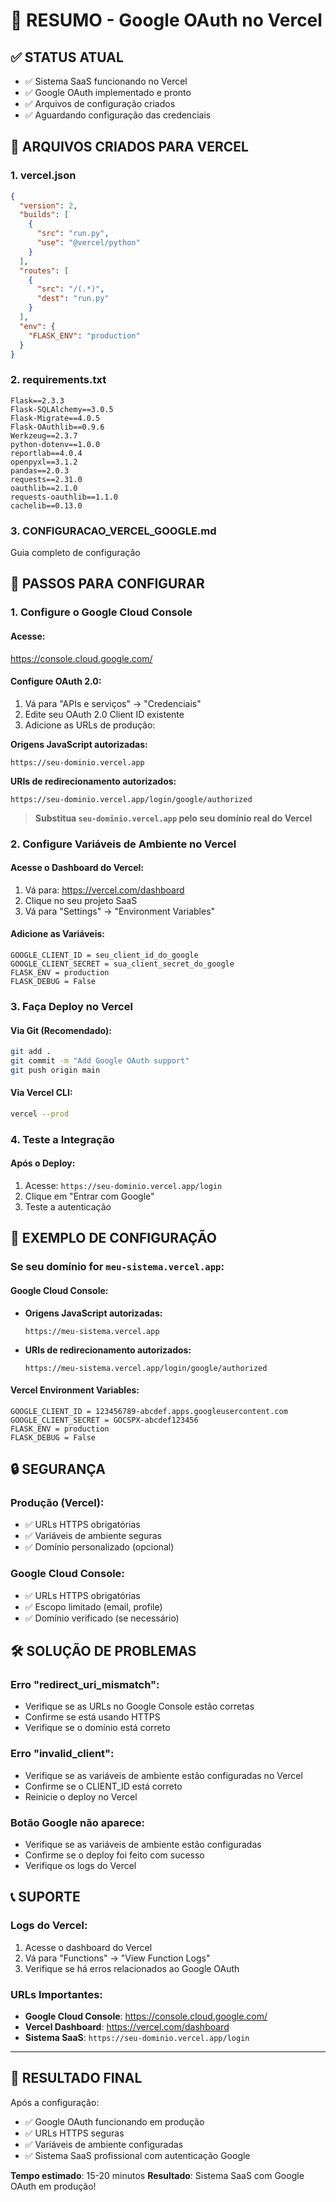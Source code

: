 # 🚀 RESUMO - Google OAuth no Vercel

## ✅ **STATUS ATUAL**
- ✅ Sistema SaaS funcionando no Vercel
- ✅ Google OAuth implementado e pronto
- ✅ Arquivos de configuração criados
- ✅ Aguardando configuração das credenciais

## 🔧 **ARQUIVOS CRIADOS PARA VERCEL**

### **1. vercel.json**
```json
{
  "version": 2,
  "builds": [
    {
      "src": "run.py",
      "use": "@vercel/python"
    }
  ],
  "routes": [
    {
      "src": "/(.*)",
      "dest": "run.py"
    }
  ],
  "env": {
    "FLASK_ENV": "production"
  }
}
```

### **2. requirements.txt**
```
Flask==2.3.3
Flask-SQLAlchemy==3.0.5
Flask-Migrate==4.0.5
Flask-OAuthlib==0.9.6
Werkzeug==2.3.7
python-dotenv==1.0.0
reportlab==4.0.4
openpyxl==3.1.2
pandas==2.0.3
requests==2.31.0
oauthlib==2.1.0
requests-oauthlib==1.1.0
cachelib==0.13.0
```

### **3. CONFIGURACAO_VERCEL_GOOGLE.md**
Guia completo de configuração

## 🚀 **PASSOS PARA CONFIGURAR**

### **1. Configure o Google Cloud Console**

#### **Acesse:**
https://console.cloud.google.com/

#### **Configure OAuth 2.0:**
1. Vá para "APIs e serviços" → "Credenciais"
2. Edite seu OAuth 2.0 Client ID existente
3. Adicione as URLs de produção:

**Origens JavaScript autorizadas:**
```
https://seu-dominio.vercel.app
```

**URIs de redirecionamento autorizados:**
```
https://seu-dominio.vercel.app/login/google/authorized
```

> **Substitua `seu-dominio.vercel.app` pelo seu domínio real do Vercel**

### **2. Configure Variáveis de Ambiente no Vercel**

#### **Acesse o Dashboard do Vercel:**
1. Vá para: https://vercel.com/dashboard
2. Clique no seu projeto SaaS
3. Vá para "Settings" → "Environment Variables"

#### **Adicione as Variáveis:**
```
GOOGLE_CLIENT_ID = seu_client_id_do_google
GOOGLE_CLIENT_SECRET = sua_client_secret_do_google
FLASK_ENV = production
FLASK_DEBUG = False
```

### **3. Faça Deploy no Vercel**

#### **Via Git (Recomendado):**
```bash
git add .
git commit -m "Add Google OAuth support"
git push origin main
```

#### **Via Vercel CLI:**
```bash
vercel --prod
```

### **4. Teste a Integração**

#### **Após o Deploy:**
1. Acesse: `https://seu-dominio.vercel.app/login`
2. Clique em "Entrar com Google"
3. Teste a autenticação

## 🎯 **EXEMPLO DE CONFIGURAÇÃO**

### **Se seu domínio for `meu-sistema.vercel.app`:**

#### **Google Cloud Console:**
- **Origens JavaScript autorizadas:**
  ```
  https://meu-sistema.vercel.app
  ```

- **URIs de redirecionamento autorizados:**
  ```
  https://meu-sistema.vercel.app/login/google/authorized
  ```

#### **Vercel Environment Variables:**
```
GOOGLE_CLIENT_ID = 123456789-abcdef.apps.googleusercontent.com
GOOGLE_CLIENT_SECRET = GOCSPX-abcdef123456
FLASK_ENV = production
FLASK_DEBUG = False
```

## 🔒 **SEGURANÇA**

### **Produção (Vercel):**
- ✅ URLs HTTPS obrigatórias
- ✅ Variáveis de ambiente seguras
- ✅ Domínio personalizado (opcional)

### **Google Cloud Console:**
- ✅ URLs HTTPS obrigatórias
- ✅ Escopo limitado (email, profile)
- ✅ Domínio verificado (se necessário)

## 🛠️ **SOLUÇÃO DE PROBLEMAS**

### **Erro "redirect_uri_mismatch":**
- Verifique se as URLs no Google Console estão corretas
- Confirme se está usando HTTPS
- Verifique se o domínio está correto

### **Erro "invalid_client":**
- Verifique se as variáveis de ambiente estão configuradas no Vercel
- Confirme se o CLIENT_ID está correto
- Reinicie o deploy no Vercel

### **Botão Google não aparece:**
- Verifique se as variáveis de ambiente estão configuradas
- Confirme se o deploy foi feito com sucesso
- Verifique os logs do Vercel

## 📞 **SUPORTE**

### **Logs do Vercel:**
1. Acesse o dashboard do Vercel
2. Vá para "Functions" → "View Function Logs"
3. Verifique se há erros relacionados ao Google OAuth

### **URLs Importantes:**
- **Google Cloud Console**: https://console.cloud.google.com/
- **Vercel Dashboard**: https://vercel.com/dashboard
- **Sistema SaaS**: `https://seu-dominio.vercel.app/login`

---

## 🎉 **RESULTADO FINAL**

Após a configuração:
- ✅ Google OAuth funcionando em produção
- ✅ URLs HTTPS seguras
- ✅ Variáveis de ambiente configuradas
- ✅ Sistema SaaS profissional com autenticação Google

**Tempo estimado**: 15-20 minutos
**Resultado**: Sistema SaaS com Google OAuth em produção!
